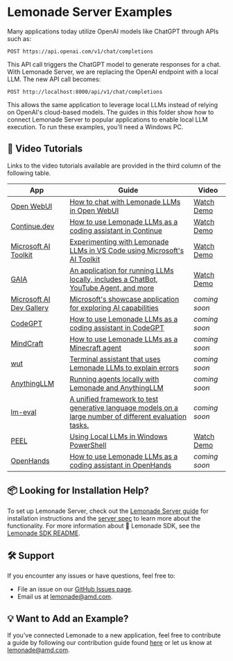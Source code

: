 # Lemonade Server Examples

Many applications today utilize OpenAI models like ChatGPT through APIs such as:

`POST https://api.openai.com/v1/chat/completions`

This API call triggers the ChatGPT model to generate responses for a chat. With Lemonade Server, we are replacing the OpenAI endpoint with a local LLM. The new API call becomes:

`POST http://localhost:8000/api/v1/chat/completions`

This allows the same application to leverage local LLMs instead of relying on OpenAI's cloud-based models. The guides in this folder show how to connect Lemonade Server to popular applications to enable local LLM execution. To run these examples, you'll need a Windows PC.

## 🎥 Video Tutorials

<div id="yt-carousel" data-videos='[
  {"id": "mcf7dDybUco", "title": "Getting Started with Lemonade Server"},
  {"id": "yZs-Yzl736E", "title": "Open WebUI Demo"},
  {"id": "JecpotOZ6qo", "title": "Microsoft AI Toolkit Demo"},
  {"id": "bP_MZnDpbUc", "title": "Continue Coding Assistant"},
  {"id": "_PORHv_-atI", "title": "GAIA"},
  {"id": "A-8QYktB0Io", "title": "PEEL"}
]'></div>

<div class="hide-in-mkdocs">

Links to the video tutorials available are provided in the third column of the following table.

</div>

| App                 | Guide                                                                                               | Video                                                                                     |
|---------------------|-----------------------------------------------------------------------------------------------------|-------------------------------------------------------------------------------------------|
| [Open WebUI](https://github.com/open-webui/open-webui)         | [How to chat with Lemonade LLMs in Open WebUI](./open-webui.md)   | [Watch Demo](https://www.youtube.com/watch?v=yZs-Yzl736E)                                 |
| [Continue.dev](https://www.continue.dev/)   | [How to use Lemonade LLMs as a coding assistant in Continue](./continue.md)                                          | [Watch Demo](https://youtu.be/bP_MZnDpbUc?si=hRhLbLEV6V_OGlUt)                            |
| [Microsoft AI Toolkit](https://learn.microsoft.com/en-us/windows/ai/toolkit/)   | [Experimenting with Lemonade LLMs in VS Code using Microsoft's AI Toolkit](./ai-toolkit.md)                                          | [Watch Demo](https://youtu.be/JecpotOZ6qo?si=WxWVQhUBCJQgE6vX)                            |
| [GAIA](https://github.com/amd/gaia)   | [An application for running LLMs locally, includes a ChatBot, YouTube Agent, and more](https://github.com/amd/gaia?tab=readme-ov-file#getting-started-guide) | [Watch Demo](https://youtu.be/_PORHv_-atI?si=EYQjmrRQ6Zy2H0ek)                            |
| [Microsoft AI Dev Gallery](https://aka.ms/ai-dev-gallery) | [Microsoft's showcase application for exploring AI capabilities](./ai-dev-gallery.md) | _coming soon_                                                                             |
| [CodeGPT](https://codegpt.co/)   | [How to use Lemonade LLMs as a coding assistant in CodeGPT](./codeGPT.md)                                          | _coming soon_                                                                             |
| [MindCraft](https://github.com/kolbytn/mindcraft) | [How to use Lemonade LLMs as a Minecraft agent](./mindcraft.md) | _coming soon_                                                                             |
| [wut](https://github.com/shobrook/wut)   | [Terminal assistant that uses Lemonade LLMs to explain errors](./wut.md)                                          | _coming soon_                                                                             |
| [AnythingLLM](https://anythingllm.com/) | [Running agents locally with Lemonade and AnythingLLM](./anythingLLM.md) | _coming soon_                                                                             |
| [lm-eval](https://github.com/EleutherAI/lm-evaluation-harness)   | [A unified framework to test generative language models on a large number of different evaluation tasks.](./lm-eval.md)              | _coming soon_                                                                             |
| [PEEL](https://github.com/lemonade-apps/peel)     | [Using Local LLMs in Windows PowerShell](https://github.com/lemonade-apps/peel?tab=readme-ov-file#installation)                   |[Watch Demo](https://youtu.be/A-8QYktB0Io?si=5LiD3fZDlmaTecpV)                            |
| [OpenHands](https://github.com/All-Hands-AI/OpenHands)   | [How to use Lemonade LLMs as a coding assistant in OpenHands](./open-hands.md)                                          | _coming soon_                             |


## 📦 Looking for Installation Help?

To set up Lemonade Server, check out the [Lemonade Server guide](../README.md) for installation instructions and the [server spec](../server_spec.md) to learn more about the functionality. For more information about 🍋 Lemonade SDK, see the [Lemonade SDK README](../README.md).

## 🛠️ Support

If you encounter any issues or have questions, feel free to:

- File an issue on our [GitHub Issues page](https://github.com/lemonade-sdk/lemonade/issues).
- Email us at [lemonade@amd.com](mailto:lemonade@amd.com).

## 💡 Want to Add an Example?

If you've connected Lemonade to a new application, feel free to contribute a guide by following our contribution guide found [here](../../contribute.md) or let us know at [lemonade@amd.com](mailto:lemonade@amd.com).

<!--This file was originally licensed under Apache 2.0. It has been modified.
Modifications Copyright (c) 2025 AMD-->
